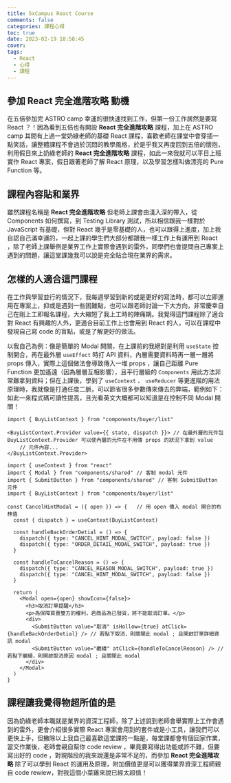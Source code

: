 ```yaml
---
title: 5xCampus React Course
comments: false
categories: 課程心得
toc: true
date: 2023-02-19 18:58:45
cover:
tags:
  - React
  - 心得
  - 課程
---
```


## 參加 React 完全進階攻略 動機

在五倍參加完 ASTRO camp 幸運的很快速找到工作，但第一份工作居然是要寫 React ？！因為看到五倍也有開設 **React 完全進階攻略** 課程，加上在 ASTRO camp 其間有上過一堂奶綠老師的基礎 React 課程，喜歡老師在課堂中會穿插一點笑話，讓整體課程不會過於沉悶的教學風格，於是乎我又再度回到五倍的懷抱，利用假日來上奶綠老師的 **React 完全進階攻略** 課程，如此一來我就可以平日上班實作 React 專案，假日跟著老師了解 React 原理，以及學習怎樣叫做漂亮的 Pure Function 等。

## 課程內容貼和業界

雖然課程名稱是 **React 完全進階攻略** 但老師上課會由淺入深的帶入，從 Components 如何撰寫，到 Testing Library 測試，所以相信跟我一樣對於 JavaScript 有基礎，但對 React 幾乎是零基礎的人，也可以跟得上進度，加上我自認自己滿幸運的，一起上課的學生們大部分都跟我一樣工作上有運用到 React ，除了老師上課舉例是業界工作上實際會遇到的雷外，同學們也會提問自己專案上遇到的問題，讓這堂課幾我可以說是完全貼合現在業界的需求。

## 怎樣的人適合這門課程

在工作與學習並行的情況下，我每週學習到新的或是更好的寫法時，都可以立即運用在專案上，抑或是遇到一些困難點，也可以跟老師討論一下大方向，非常慶幸自己在剛上工即報名課程，大大縮短了我上工時的陣痛期。我覺得這門課程除了適合對 React 有興趣的人外，更適合目前工作上也會用到 React 的人，可以在課程中發現自己寫 code 的盲點，或是了解更好的做法。

以我自己為例：像是簡單的 Modal 開關，在上課前的我絕對是利用 `useState` 控制開合，再在最外層 `useEffect` 時打 API 資料，內層需要資料時再一層一層將 props 傳入，實際上這個做法會導致傳入一堆 props ，讓自己距離 Pure Function 更加遙遠（因為層層互相影響），且平行層級的 `Components` 用此方法非常難拿到資料；但在上課後，學到了 `useContext` 、 `useReducer` 等更進階的用法原理時，我就像是打通任度二脈，可以節省很多參數傳來傳去的弊端，範例如下：如此一來程式碼可讀性提高，且光看英文大概都可以知道是在控制不同 Modal 開關！

```react
import { BuyListContext } from "components/buyer/list"

<BuyListContext.Provider value={{ state, dispatch }}> // 在最外層的元件包 BuyListContext.Provider 可以使內層的元件在不用傳 props 的狀況下拿到 value
    // 元件內容...
</BuyListContext.Provider>
```

```react
import { useContext } from "react"
import { Modal } from "components/shared" // 客制 modal 元件
import { SubmitButton } from "components/shared" // 客制 SubmitButton 元件
import { BuyListContext } from "components/buyer/list"

const CancelHintModal = ({ open }) => {   // 用 open 傳入 modal 開合的布林值
  const { dispatch } = useContext(BuyListContext)

  const handleBackOrderDetial = () => {
    dispatch({ type: "CANCEL_HINT_MODAL_SWITCH", payload: false })
    dispatch({ type: "ORDER_DETAIL_MODAL_SWITCH", payload: true })
  }

  const handleToCancelReason = () => {
    dispatch({ type: "CANCEL_REASON_MODAL_SWITCH", payload: true })
    dispatch({ type: "CANCEL_HINT_MODAL_SWITCH", payload: false })
  }

  return (
    <Modal open={open} showIcon={false}>
      <h3>取消訂單提醒</h3>
      <p>為保障買賣雙方的權利，若商品為已發貨，將不能取消訂單。</p>
      <div>
        <SubmitButton value="取消" isHollow={true} atClick={handleBackOrderDetial} /> // 若點下取消，則關閉此 modal ; 且開啟訂單詳細資訊 modal
        <SubmitButton value="繼續" atClick={handleToCancelReason} /> // 若點下繼續，則開啟取消原因 modal ; 且關閉此 modal
      </div>
    </Modal>
  )
}
```

## 課程讓我覺得物超所值的是

因為奶綠老師本職就是業界的資深工程師，除了上述說到老師會舉實際上工作會遇到的雷外，更會介紹很多實際 React 專案會用到的套件或是小工具，讓我們可以更快上手，但撇除以上我自己最喜歡這堂課的一點是，每堂課都會有個回家作業，當交作業後，老師會親自幫你 code review ，畢竟要寫得出功能或許不難，但要寫出好的 code ，對現階段的我來說還是非常不足的，而參加 **React 完全進階攻略** 除了可以學到 React 的運用及原理，附加價值更是可以獲得業界資深工程師親自 code rewiew，對我這個小菜雞來說已經太超值！
